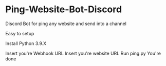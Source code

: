 # Ping-Website-Bot-Discord
Discord Bot for ping any website and send into a channel

Easy to setup

Install Python 3.9.X

Insert you're Webhook URL
Insert you're website URL
Run ping.py
You're done
